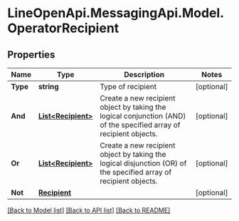 # LineOpenApi.MessagingApi.Model.OperatorRecipient

## Properties

Name | Type | Description | Notes
------------ | ------------- | ------------- | -------------
**Type** | **string** | Type of recipient | [optional] 
**And** | [**List&lt;Recipient&gt;**](Recipient.md) | Create a new recipient object by taking the logical conjunction (AND) of the specified array of recipient objects.  | [optional] 
**Or** | [**List&lt;Recipient&gt;**](Recipient.md) | Create a new recipient object by taking the logical disjunction (OR) of the specified array of recipient objects.  | [optional] 
**Not** | [**Recipient**](Recipient.md) |  | [optional] 

[[Back to Model list]](../README.md#documentation-for-models) [[Back to API list]](../README.md#documentation-for-api-endpoints) [[Back to README]](../README.md)

